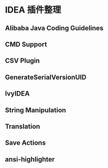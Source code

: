 # IDEA 插件整理

## Alibaba Java Coding Guidelines

## CMD Support

## CSV Plugin

## GenerateSerialVersionUID

## IvyIDEA

## String Manipulation

## Translation

## Save Actions

## ansi-highlighter
